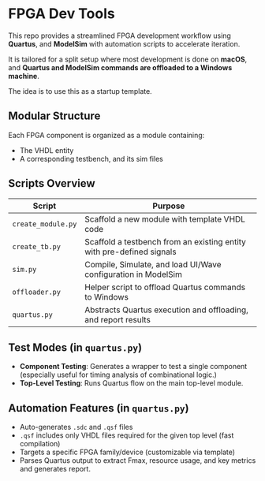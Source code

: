 # FPGA Dev Tools

This repo provides a streamlined FPGA development workflow using **Quartus**, and **ModelSim** with automation scripts to accelerate iteration.

It is tailored for a split setup where most development is done on **macOS**, and **Quartus and ModelSim commands are offloaded to a Windows machine**.

The idea is to use this as a startup template.

## Modular Structure

Each FPGA component is organized as a module containing:
- The VHDL entity
- A corresponding testbench, and its sim files

## Scripts Overview

| Script            | Purpose |
|-------------------|---------|
| `create_module.py` | Scaffold a new module with template VHDL code |
| `create_tb.py`     | Scaffold a testbench from an existing entity with pre-defined signals|
| `sim.py`           | Compile, Simulate, and load UI/Wave configuration in ModelSim |
| `offloader.py`     | Helper script to offload Quartus commands to Windows |
| `quartus.py`       | Abstracts Quartus execution and offloading, and report results |

## Test Modes (in `quartus.py`)

- **Component Testing**: Generates a wrapper to test a single component (especially useful for timing analysis of combinational logic.)
- **Top-Level Testing**: Runs Quartus flow on the main top-level module.

## Automation Features (in `quartus.py`)

- Auto-generates `.sdc` and `.qsf` files
- `.qsf` includes only VHDL files required for the given top level (fast compilation)
- Targets a specific FPGA family/device (customizable via template)
- Parses Quartus output to extract Fmax, resource usage, and key metrics and generates report.
